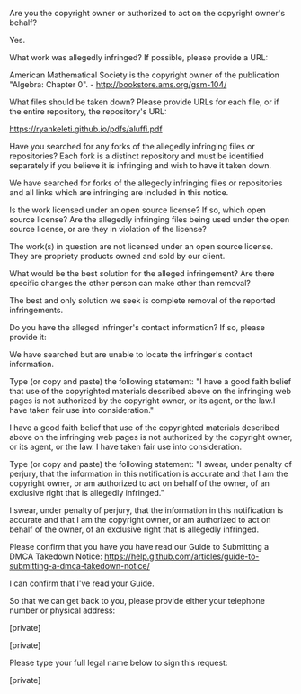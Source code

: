 Are you the copyright owner or authorized to act on the copyright owner's behalf? 

Yes.

What work was allegedly infringed? If possible, please provide a URL: 

American Mathematical Society is the copyright owner of the publication "Algebra: Chapter 0". - http://bookstore.ams.org/gsm-104/

What files should be taken down? Please provide URLs for each file, or if the entire repository, the repository's URL:

https://ryankeleti.github.io/pdfs/aluffi.pdf

Have you searched for any forks of the allegedly infringing files or repositories? Each fork is a distinct repository and must be identified separately if you believe it is infringing and wish to have it taken down. 

We have searched for forks of the allegedly infringing files or repositories and all links which are infringing are included in this notice.

Is the work licensed under an open source license? If so, which open source license? Are the allegedly infringing files being used under the open source license, or are they in violation of the license? 

The work(s) in question are not licensed under an open source license. They are propriety products owned and sold by our client.

What would be the best solution for the alleged infringement? Are there specific changes the other person can make other than removal? 

The best and only solution we seek is complete removal of the reported infringements.

Do you have the alleged infringer's contact information? If so, please provide it:

We have searched but are unable to locate the infringer's contact information.

Type (or copy and paste) the following statement: "I have a good faith belief that use of the copyrighted materials described above on the infringing web pages is not authorized by the copyright owner, or its agent, or the law.I have taken fair use into consideration." 

I have a good faith belief that use of the copyrighted materials described above on the infringing web pages is not authorized by the copyright owner, or its agent, or the law. I have taken fair use into consideration.

Type (or copy and paste) the following statement: "I swear, under penalty of perjury, that the information in this notification is accurate and that I am the copyright owner, or am authorized to act on behalf of the owner, of an exclusive right that is allegedly infringed."

I swear, under penalty of perjury, that the information in this notification is accurate and that I am the copyright owner, or am authorized to act on behalf of the owner, of an exclusive right that is allegedly infringed.

Please confirm that you have you have read our Guide to Submitting a DMCA Takedown Notice: https://help.github.com/articles/guide-to-submitting-a-dmca-takedown-notice/ 

I can confirm that I've read your Guide.

So that we can get back to you, please provide either your telephone number or physical address:

[private]

[private]

Please type your full legal name below to sign this request: 

[private]
